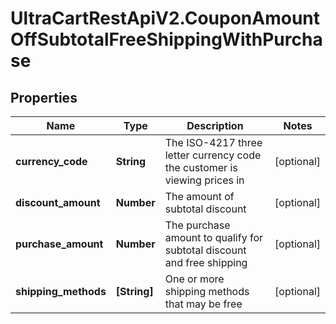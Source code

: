 # UltraCartRestApiV2.CouponAmountOffSubtotalFreeShippingWithPurchase

## Properties
Name | Type | Description | Notes
------------ | ------------- | ------------- | -------------
**currency_code** | **String** | The ISO-4217 three letter currency code the customer is viewing prices in | [optional] 
**discount_amount** | **Number** | The amount of subtotal discount | [optional] 
**purchase_amount** | **Number** | The purchase amount to qualify for subtotal discount and free shipping | [optional] 
**shipping_methods** | **[String]** | One or more shipping methods that may be free | [optional] 


